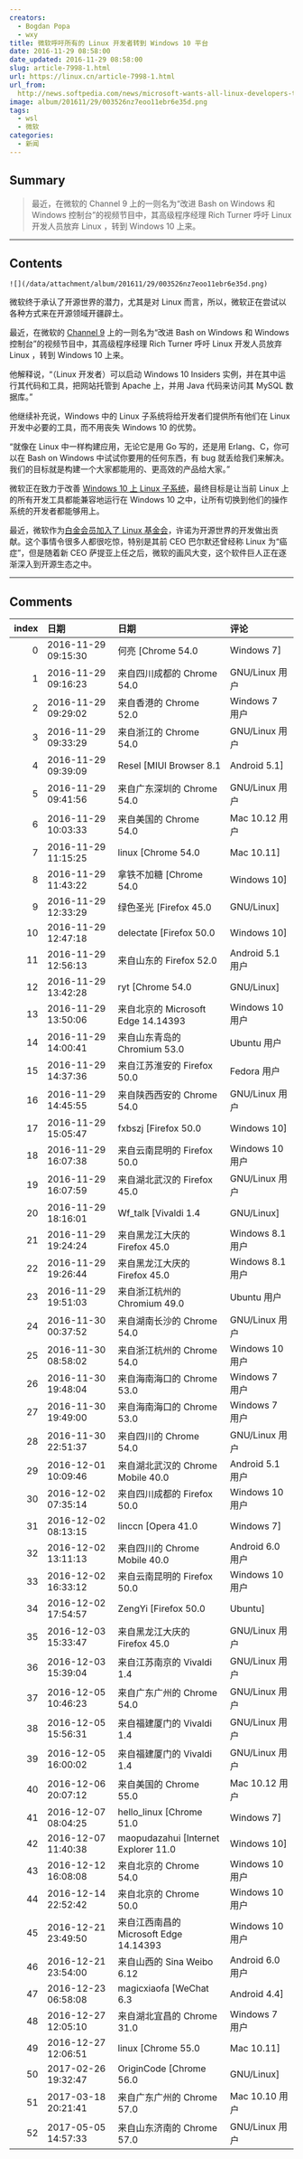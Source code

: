 ```yaml
---
creators:
  - Bogdan Popa
  - wxy
title: 微软呼吁所有的 Linux 开发者转到 Windows 10 平台
date: 2016-11-29 08:58:00
date_updated: 2016-11-29 08:58:00
slug: article-7998-1.html
url: https://linux.cn/article-7998-1.html
url_from: 
  http://news.softpedia.com/news/microsoft-wants-all-linux-developers-to-move-to-windows-10-510551.shtml
image: album/201611/29/003526nz7eoo11ebr6e35d.png
tags:
  - wsl
  - 微软
categories:
  - 新闻
---
```


## Summary

> 最近，在微软的  Channel 9 上的一则名为“改进 Bash on Windows 和 Windows 控制台”的视频节目中，其高级程序经理 Rich Turner 呼吁 Linux 开发人员放弃 Linux ，转到 Windows 10 上来。

***

<!-- more -->

## Contents

`![](/data/attachment/album/201611/29/003526nz7eoo11ebr6e35d.png)`

微软终于承认了开源世界的潜力，尤其是对 Linux 而言，所以，微软正在尝试以各种方式来在开源领域开疆辟土。 

最近，在微软的 [Channel 9](https://channel9.msdn.com/Events/Connect/2016/191) 上的一则名为“改进 Bash on Windows 和 Windows 控制台”的视频节目中，其高级程序经理 Rich Turner 呼吁 Linux 开发人员放弃 Linux ，转到 Windows 10 上来。

他解释说，“（Linux 开发者）可以启动 Windows 10 Insiders 实例，并在其中运行其代码和工具，把网站托管到 Apache 上，并用 Java 代码来访问其 MySQL 数据库。”

他继续补充说，Windows 中的 Linux 子系统将给开发者们提供所有他们在 Linux 开发中必要的工具，而不用丧失 Windows 10 的优势。

“就像在 Linux 中一样构建应用，无论它是用 Go 写的，还是用 Erlang、C，你可以在 Bash on Windows 中试试你要用的任何东西，有 bug 就丢给我们来解决。我们的目标就是构建一个大家都能用的、更高效的产品给大家。”

微软正在致力于改善 [Windows 10 上 Linux 子系统](https://linux.cn/article-7177-1.html)，最终目标是让当前 Linux 上的所有开发工具都能兼容地运行在 Windows 10 之中，让所有切换到他们的操作系统的开发者都能够用上。

最近，微软作为[白金会员加入了 Linux 基金会](https://linux.cn/article-7966-1.html)，许诺为开源世界的开发做出贡献。这个事情令很多人都很吃惊，特别是其前 CEO 巴尔默还曾经称 Linux 为“癌症”，但是随着新 CEO 萨提亚上任之后，微软的画风大变，这个软件巨人正在逐渐深入到开源生态之中。

***

## Comments

|   index | 日期                | 日期                                                   | 评论                                                                                                             |
|--------:|:--------------------|:-------------------------------------------------------|:-----------------------------------------------------------------------------------------------------------------|
|       0 | 2016-11-29 09:15:30 | 何亮 [Chrome 54.0|Windows 7]                           | 微软投降Linux，是开源还是阴谋？恐惧                                                                              |
|       1 | 2016-11-29 09:16:23 | 来自四川成都的 Chrome 54.0|GNU/Linux 用户              | 是不是拥抱、然后吃掉的节奏？                                                                                     |
|       2 | 2016-11-29 09:29:02 | 来自香港的 Chrome 52.0|Windows 7 用户                  | 巨硬开始对linux下手了？                                                                                          |
|       3 | 2016-11-29 09:33:29 | 来自浙江的 Chrome 54.0|GNU/Linux 用户                  | 然而网络相关的工具如ping还不能用                                                                                 |
|       4 | 2016-11-29 09:39:09 | Resel [MIUI Browser 8.1|Android 5.1]                   | 微软贼心不死                                                                                                     |
|       5 | 2016-11-29 09:41:56 | 来自广东深圳的 Chrome 54.0|GNU/Linux 用户              | 这尼玛前面说的好好的, 说翻脸就翻脸.                                                                              |
|       6 | 2016-11-29 10:03:33 | 来自美国的 Chrome 54.0|Mac 10.12 用户                  | 终于和Linux桌面说拜拜了？                                                                                        |
|       7 | 2016-11-29 11:15:25 | linux [Chrome 54.0|Mac 10.11]                          | 请使用 root 权限。                                                                                               |
|       8 | 2016-11-29 11:43:22 | 拿铁不加糖 [Chrome 54.0|Windows 10]                    | 这不叫投降，这叫阳谋！                                                                                           |
|       9 | 2016-11-29 12:33:29 | 绿色圣光 [Firefox 45.0|GNU/Linux]                      | 呵呵，闲得蛋疼吗？                                                                                               |
|      10 | 2016-11-29 12:47:18 | delectate [Firefox 50.0|Windows 10]                    | 才不，才不要呢。微软你要给我们发红包，我们也不用windows。                                                        |
|      11 | 2016-11-29 12:56:13 | 来自山东的 Firefox 52.0|Android 5.1 用户               | 微软发红包我就用 ^_^                                                                                             |
|      12 | 2016-11-29 13:42:28 | ryt [Chrome 54.0|GNU/Linux]                            | 微软有阴谋啊                                                                                                     |
|      13 | 2016-11-29 13:50:06 | 来自北京的 Microsoft Edge 14.14393|Windows 10 用户     | 看看尾巴！！！                                                                                                   |
|      14 | 2016-11-29 14:00:41 | 来自山东青岛的 Chromium 53.0|Ubuntu 用户               | 工作用电脑已经转到lubuntu下了，留在win唯一的理由只剩office了                                                     |
|      15 | 2016-11-29 14:37:36 | 来自江苏淮安的 Firefox 50.0|Fedora 用户                | windows是用来玩游戏的。如果一定要用它写代码，你最好先把字体设置成comic sans                                      |
|      16 | 2016-11-29 14:45:55 | 来自陕西西安的 Chrome 54.0|GNU/Linux 用户              | 我们呼吁微软先把WINDOWS10改成GPLV2授权协议看看。哈哈                                                             |
|      17 | 2016-11-29 15:05:47 | fxbszj [Firefox 50.0|Windows 10]                       | 按照历史来看，和微软合作的公司下场没几个好的。看来，ubuntu要完                                                   |
|      18 | 2016-11-29 16:07:38 | 来自云南昆明的 Firefox 50.0|Windows 10 用户            | win10强制更新的流氓行为真是操蛋                                                                                  |
|      19 | 2016-11-29 16:07:59 | 来自湖北武汉的 Firefox 45.0|GNU/Linux 用户             | 等你们都进去了，微软就要把猪圈门关上，开始杀猪在羊过新年了                                                       |
|      20 | 2016-11-29 18:16:01 | Wf_talk [Vivaldi 1.4|GNU/Linux]                        | 狐狸尾巴终于露出来了                                                                                             |
|      21 | 2016-11-29 19:24:24 | 来自黑龙江大庆的 Firefox 45.0|Windows 8.1 用户         | 果然是有目的的。。win10最流氓！                                                                                  |
|      22 | 2016-11-29 19:26:44 | 来自黑龙江大庆的 Firefox 45.0|Windows 8.1 用户         | 不仅强制更新，还会自动安装广告呢！我反反复复升级了四次，最终还是回到了8.1，等8.1停止支持了，就完全转入debian系。 |
|      23 | 2016-11-29 19:51:03 | 来自浙江杭州的 Chromium 49.0|Ubuntu 用户               | ubuntu下可以用wps office啊,一样的好用                                                                            |
|      24 | 2016-11-30 00:37:52 | 来自湖南长沙的 Chrome 54.0|GNU/Linux 用户              | 拥抱，扩展，毁灭，老套路了                                                                                       |
|      25 | 2016-11-30 08:58:02 | 来自浙江杭州的 Chrome 54.0|Windows 10 用户             | 在不能rm -rf / 的情况下，我还是选择linux                                                                         |
|      26 | 2016-11-30 19:48:04 | 来自海南海口的 Chrome 53.0|Windows 7 用户              | windows一直都是我的娱乐机。如果linux上有可靠的期货或炒股软件。就不用你鸟。                                       |
|      27 | 2016-11-30 19:49:00 | 来自海南海口的 Chrome 53.0|Windows 7 用户              | 你要用windows 10 ltsb版本就没有广告了                                                                            |
|      28 | 2016-11-30 22:51:37 | 来自四川的 Chrome 54.0|GNU/Linux 用户                  | 说微软没做过一件好事                                                                                             |
|      29 | 2016-12-01 10:09:46 | 来自湖北武汉的 Chrome Mobile 40.0|Android 5.1 用户     | 真可怕                                                                                                           |
|      30 | 2016-12-02 07:35:14 | 来自四川成都的 Firefox 50.0|Windows 10 用户            | 这招够狠                                                                                                         |
|      31 | 2016-12-02 08:13:15 | linccn [Opera 41.0|Windows 7]                          | 跟cygwin有什么区别                                                                                               |
|      32 | 2016-12-02 13:11:13 | 来自四川的 Chrome Mobile 40.0|Android 6.0 用户         | 巨硬又整了一个特罗伊木马，呵呵。                                                                                 |
|      33 | 2016-12-02 16:33:12 | 来自云南昆明的 Firefox 50.0|Windows 10 用户            | 稳定性也不行，我现在偶尔还会出现自动关屏后屏幕就亮不起来的问题，虽然不能排除硬件BUG的可能性                      |
|      34 | 2016-12-02 17:54:57 | ZengYi [Firefox 50.0|Ubuntu]                           | windows只存在于虚拟机之下了。                                                                                    |
|      35 | 2016-12-03 15:33:47 | 来自黑龙江大庆的 Firefox 45.0|GNU/Linux 用户           | 抛开稳定性不讲，就强制更新一条已经足以让我抛弃它了，自己的电脑改动一定要自己亲自来弄，这样才安全。               |
|      36 | 2016-12-03 15:39:04 | 来自江苏南京的 Vivaldi 1.4|GNU/Linux 用户              | 哈哈，尾巴已经露出来了                                                                                           |
|      37 | 2016-12-05 10:46:23 | 来自广东广州的 Chrome 54.0|GNU/Linux 用户              | 对我来说，逃离win拥抱linux有一部分原因是windows实在是太卡，而且win10老强制更新。                                 |
|      38 | 2016-12-05 15:56:31 | 来自福建厦门的 Vivaldi 1.4|GNU/Linux 用户              | LibreOffice 一样时是神器                                                                                         |
|      39 | 2016-12-05 16:00:02 | 来自福建厦门的 Vivaldi 1.4|GNU/Linux 用户              | 除了游戏，我不知道在Windows上还能干啥～哈哈                                                                      |
|      40 | 2016-12-06 20:07:12 | 来自美国的 Chrome 55.0|Mac 10.12 用户                  | Linux桌面将永远丑陋，直到被win吃掉。[坏笑][坏笑][坏笑]                                                           |
|      41 | 2016-12-07 08:04:25 | hello_linux [Chrome 51.0|Windows 7]                    | 哈哈哈哈哈哈哈哈哈哈哈哈哈哈哈                                                                                   |
|      42 | 2016-12-07 11:40:38 | maopudazahui [Internet Explorer 11.0|Windows 10]       | 可以的大胸弟                                                                                                     |
|      43 | 2016-12-12 16:08:08 | 来自北京的 Chrome 54.0|Windows 10 用户                 | 主要是win10扩展，包越来越大，占用的空间越来越大，系统也越来越卡，对这个不喜欢。                                  |
|      44 | 2016-12-14 22:52:42 | 来自北京的 Chrome 50.0|Windows 10 用户                 | 开源万岁                                                                                                         |
|      45 | 2016-12-21 23:49:50 | 来自江西南昌的 Microsoft Edge 14.14393|Windows 10 用户 | windows里有宇宙最强的IDE：Visual Studio，这货太牛了。而且Win10的界面也非常漂亮，透明式的扁平化我最喜欢了。       |
|      46 | 2016-12-21 23:54:00 | 来自山西的 Sina Weibo 6.12|Android 6.0 用户            | win10哪个版本中有linux环境？                                                                                     |
|      47 | 2016-12-23 06:58:08 | magicxiaofa [WeChat 6.3|Android 4.4]                   | 放出你的系统源码在信你微软                                                                                       |
|      48 | 2016-12-27 12:05:10 | 来自湖北宜昌的 Chrome 31.0|Windows 7 用户              | 求一个邀请码                                                                                                     |
|      49 | 2016-12-27 12:06:51 | linux [Chrome 55.0|Mac 10.11]                          | 我们的微信里面有个菜单可以获取。                                                                                 |
|      50 | 2017-02-26 19:32:47 | OriginCode [Chrome 56.0|GNU/Linux]                     | 请转移KDE 5                                                                                                      |
|      51 | 2017-03-18 20:21:41 | 来自广东广州的 Chrome 57.0|Mac 10.10 用户              | 微软这步棋下的很大啊                                                                                             |
|      52 | 2017-05-05 14:57:33 | 来自山东济南的 Chrome 57.0|GNU/Linux 用户              | 我只问一个问题，可以免费吗                                                                                       |
